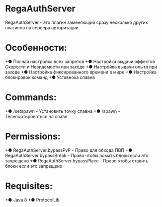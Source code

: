 # RegaAuthServer
RegaAuthServer - это плагин заменяющий сразу несколько других плагинов на сервера авторизации. 

# Особенности:
+● Полная настройка всех запретов
+● Настройка выдачи эффектов Скорости и Невидемости при заходе
+● Настройка выдачи опыта при заходе
+● Настройка фиксированного времени в мире
+● Настройка блокировок команд
+● Уставнока спавна

# Commands:
+● /setspawn - Установить точку спавна
+● /spawn - Телепортироваться на спавн

# Permissions:
+● RegaAuthServer.bypassPvP - Право для обхода ПВП 
+● RegaAuthServer.bypassBreak - Право чтобы ломать блоки если это запрещено
+● RegaAuthServer.bypassPlace - Право чтобы ставить блоки если это запрещено

# Requisites:
+● Java 8
+● ProtocolLib
